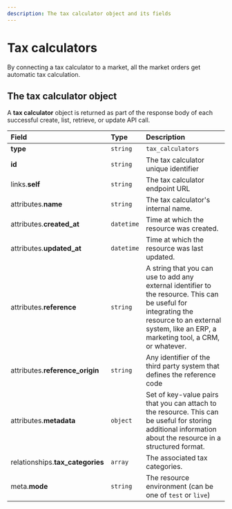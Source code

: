 ```yaml
---
description: The tax calculator object and its fields
---
```


# Tax calculators

By connecting a tax calculator to a market, all the market orders get automatic tax calculation.

## The tax calculator object

A **tax calculator** object is returned as part of the response body of each successful create, list, retrieve, or update API call.

| Field | Type | Description |
| :--- | :--- | :--- |
| **type** | `string` | `tax_calculators` |
| **id** | `string` | The tax calculator unique identifier |
| links.**self** | `string` | The tax calculator endpoint URL |
| attributes.**name** | `string` | The tax calculator's internal name. |
| attributes.**created\_at** | `datetime` | Time at which the resource was created. |
| attributes.**updated\_at** | `datetime` | Time at which the resource was last updated. |
| attributes.**reference** | `string` | A string that you can use to add any external identifier to the resource. This can be useful for integrating the resource to an external system, like an ERP, a marketing tool, a CRM, or whatever. |
| attributes.**reference\_origin** | `string` | Any identifier of the third party system that defines the reference code |
| attributes.**metadata** | `object` | Set of key-value pairs that you can attach to the resource. This can be useful for storing additional information about the resource in a structured format. |
| relationships.**tax\_categories** | `array` | The associated tax categories. |
| meta.**mode** | `string` | The resource environment \(can be one of `test` or `live`\) |

